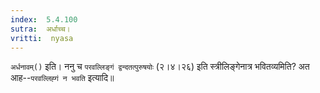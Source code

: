 ```yaml
---
index:  5.4.100
sutra:  अर्धाच्च।
vritti:  nyasa
---
```


`अर्धनावम्()` इति। ननु च `परवल्लिङ्गं द्वन्दतत्पुरुषयोः` (२।४।२६) इति स्त्रीलिङ्गेनात्र भवितव्यमिति? अत आह--`परवल्लिह्गं न भवति` इत्यादि॥

